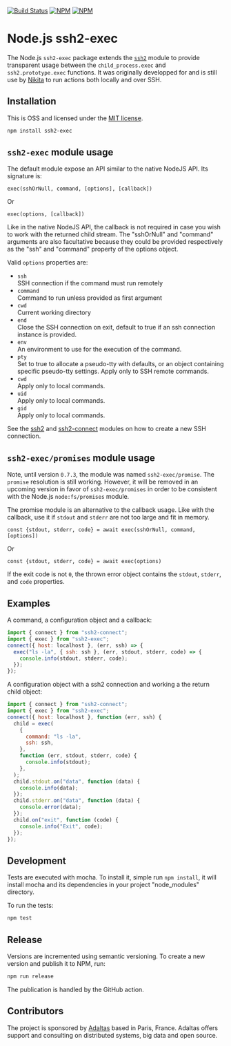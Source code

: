 [![Build Status](https://img.shields.io/github/actions/workflow/status/adaltas/node-ssh2-exec/test.yml?branch=master)](https://github.com/adaltas/node-ssh2-exec/actions)
[![NPM](https://img.shields.io/npm/dm/ssh2-exec)](https://www.npmjs.com/package/ssh2-exec)
[![NPM](https://img.shields.io/npm/v/ssh2-exec)](https://www.npmjs.com/package/ssh2-exec)

# Node.js ssh2-exec

The Node.js `ssh2-exec` package extends the [`ssh2`](https://github.com/mscdex/ssh2) module to provide transparent usage between the `child_process.exec` and `ssh2.prototype.exec` functions. It was originally developped for and is still use by [Nikita](https://nikita.js.org) to run actions both locally and over SSH.

## Installation

This is OSS and licensed under the [MIT license](https://github.com/adaltas/node-ssh2-exec/blob/master/LICENSE.md).

```bash
npm install ssh2-exec
```

## `ssh2-exec` module usage

The default module expose an API similar to the native NodeJS API. Its signature is:

`exec(sshOrNull, command, [options], [callback])`

Or

`exec(options, [callback])`

Like in the native NodeJS API, the callback is not required in case you wish to work with the returned child stream. The "sshOrNull" and "command" arguments are also facultative because they could be provided respectively as the "ssh" and "command" property of the options object.

Valid `options` properties are:

- `ssh`  
  SSH connection if the command must run remotely
- `command`  
  Command to run unless provided as first argument
- `cwd`  
  Current working directory
- `end`  
  Close the SSH connection on exit, default to true if an ssh connection instance is provided.
- `env`  
  An environment to use for the execution of the command.
- `pty`  
  Set to true to allocate a pseudo-tty with defaults, or an object containing specific pseudo-tty settings. Apply only to SSH remote commands.
- `cwd`  
  Apply only to local commands.
- `uid`  
  Apply only to local commands.
- `gid`  
  Apply only to local commands.

See the [ssh2](https://github.com/mscdex/ssh2) and [ssh2-connect](https://github.com/adaltas/node-ssh2-connect) modules on how to create a new SSH connection.

## `ssh2-exec/promises` module usage

Note, until version `0.7.3`, the module was named `ssh2-exec/promise`. The `promise` resolution is still working. However, it will be removed in an upcoming version in favor of `ssh2-exec/promises` in order to be consistent with the Node.js `node:fs/promises` module.

The promise module is an alternative to the callback usage. Like with the callback, use it if `stdout` and `stderr` are not too large and fit in memory.

`const {stdout, stderr, code} = await exec(sshOrNull, command, [options])`

Or

`const {stdout, stderr, code} = await exec(options)`

If the exit code is not `0`, the thrown error object contains the `stdout`, `stderr`, and `code` properties.

## Examples

A command, a configuration object and a callback:

```js
import { connect } from "ssh2-connect";
import { exec } from "ssh2-exec";
connect({ host: localhost }, (err, ssh) => {
  exec("ls -la", { ssh: ssh }, (err, stdout, stderr, code) => {
    console.info(stdout, stderr, code);
  });
});
```

A configuration object with a ssh2 connection and working a the return child object:

```js
import { connect } from "ssh2-connect";
import { exec } from "ssh2-exec";
connect({ host: localhost }, function (err, ssh) {
  child = exec(
    {
      command: "ls -la",
      ssh: ssh,
    },
    function (err, stdout, stderr, code) {
      console.info(stdout);
    },
  );
  child.stdout.on("data", function (data) {
    console.info(data);
  });
  child.stderr.on("data", function (data) {
    console.error(data);
  });
  child.on("exit", function (code) {
    console.info("Exit", code);
  });
});
```

## Development

Tests are executed with mocha. To install it, simple run `npm install`, it will install mocha and its dependencies in your project "node_modules" directory.

To run the tests:

```bash
npm test
```

## Release

Versions are incremented using semantic versioning. To create a new version and publish it to NPM, run:

```bash
npm run release
```

The publication is handled by the GitHub action.

## Contributors

The project is sponsored by [Adaltas](https://www.adaltas.com) based in Paris, France. Adaltas offers support and consulting on distributed systems, big data and open source.
